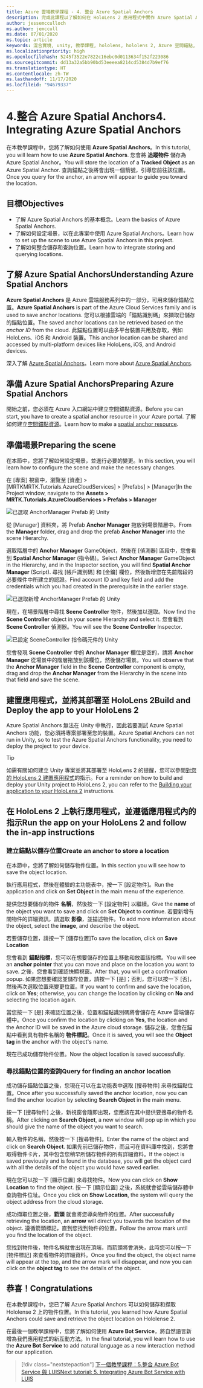 ```yaml
---
title: Azure 雲端教學課程 - 4. 整合 Azure Spatial Anchors
description: 完成此課程以了解如何在 HoloLens 2 應用程式中實作 Azure Spatial Anchors。
author: jessemcculloch
ms.author: jemccull
ms.date: 07/01/2020
ms.topic: article
keywords: 混合實境, unity, 教學課程, hololens, hololens 2, Azure 空間錨點, azure 雲端服務, azure 自訂視覺, Windows 10
ms.localizationpriority: high
ms.openlocfilehash: 5245f3522e7822c16ebc0d0113634f152f223086
ms.sourcegitcommit: dd13a32a5bb90bd53eeeea8214cd5384d7b9ef76
ms.translationtype: HT
ms.contentlocale: zh-TW
ms.lasthandoff: 11/17/2020
ms.locfileid: "94679337"
---
```

# <a name="4-integrating-azure-spatial-anchors"></a><span data-ttu-id="03dfb-105">4.整合 Azure Spatial Anchors</span><span class="sxs-lookup"><span data-stu-id="03dfb-105">4. Integrating Azure Spatial Anchors</span></span>

<span data-ttu-id="03dfb-106">在本教學課程中，您將了解如何使用 **Azure Spatial Anchors**。</span><span class="sxs-lookup"><span data-stu-id="03dfb-106">In this tutorial, you will learn how to use **Azure Spatial Anchors**.</span></span> <span data-ttu-id="03dfb-107">您會將 **追蹤物件** 儲存為 Azure Spatial Anchor。</span><span class="sxs-lookup"><span data-stu-id="03dfb-107">You will store the location of a **Tracked Object** as an Azure Spatial Anchor.</span></span> <span data-ttu-id="03dfb-108">查詢錨點之後將會出現一個箭號，引導您前往該位置。</span><span class="sxs-lookup"><span data-stu-id="03dfb-108">Once you query for the anchor, an arrow will appear to guide you toward the location.</span></span>

## <a name="objectives"></a><span data-ttu-id="03dfb-109">目標</span><span class="sxs-lookup"><span data-stu-id="03dfb-109">Objectives</span></span>

* <span data-ttu-id="03dfb-110">了解 Azure Spatial Anchors 的基本概念。</span><span class="sxs-lookup"><span data-stu-id="03dfb-110">Learn the basics of Azure Spatial Anchors.</span></span>
* <span data-ttu-id="03dfb-111">了解如何設定場景，以在此專案中使用 Azure Spatial Anchors。</span><span class="sxs-lookup"><span data-stu-id="03dfb-111">Learn how to set up the scene to use Azure Spatial Anchors in this project.</span></span>
* <span data-ttu-id="03dfb-112">了解如何整合儲存和查詢位置。</span><span class="sxs-lookup"><span data-stu-id="03dfb-112">Learn how to integrate storing and querying locations.</span></span>

## <a name="understanding-azure-spatial-anchors"></a><span data-ttu-id="03dfb-113">了解 Azure Spatial Anchors</span><span class="sxs-lookup"><span data-stu-id="03dfb-113">Understanding Azure Spatial Anchors</span></span>

 <span data-ttu-id="03dfb-114">**Azure Spatial Anchors** 是 Azure 雲端服務系列中的一部分，可用來儲存錨點位置。</span><span class="sxs-lookup"><span data-stu-id="03dfb-114">**Azure Spatial Anchors** is part of the Azure Cloud Services family and is used to save anchor locations.</span></span> <span data-ttu-id="03dfb-115">您可以根據雲端的「錨點識別碼」來擷取已儲存的錨點位置。</span><span class="sxs-lookup"><span data-stu-id="03dfb-115">The saved anchor locations can be retrieved based on the *anchor ID* from the cloud.</span></span> <span data-ttu-id="03dfb-116">此錨點位置可以由多平台裝置共用及存取，例如 HoloLens、iOS 和 Android 裝置。</span><span class="sxs-lookup"><span data-stu-id="03dfb-116">This anchor location can be shared and accessed by multi-platform devices like HoloLens, iOS, and Android devices.</span></span>

<span data-ttu-id="03dfb-117">深入了解 [Azure Spatial Anchors](https://docs.microsoft.com/azure/spatial-anchors/overview)。</span><span class="sxs-lookup"><span data-stu-id="03dfb-117">Learn more about [Azure Spatial Anchors](https://docs.microsoft.com/azure/spatial-anchors/overview).</span></span>

## <a name="preparing-azure-spatial-anchors"></a><span data-ttu-id="03dfb-118">準備 Azure Spatial Anchors</span><span class="sxs-lookup"><span data-stu-id="03dfb-118">Preparing Azure Spatial Anchors</span></span>

<span data-ttu-id="03dfb-119">開始之前，您必須在 Azure 入口網站中建立空間錨點資源。</span><span class="sxs-lookup"><span data-stu-id="03dfb-119">Before you can start, you have to create a spatial anchor resource in your Azure portal.</span></span>
<span data-ttu-id="03dfb-120">了解如何建立[空間錨點資源](https://docs.microsoft.com/azure/spatial-anchors/quickstarts/get-started-hololens#create-a-spatial-anchors-resource)。</span><span class="sxs-lookup"><span data-stu-id="03dfb-120">Learn how to make a [spatial anchor resource](https://docs.microsoft.com/azure/spatial-anchors/quickstarts/get-started-hololens#create-a-spatial-anchors-resource).</span></span>

## <a name="preparing-the-scene"></a><span data-ttu-id="03dfb-121">準備場景</span><span class="sxs-lookup"><span data-stu-id="03dfb-121">Preparing the scene</span></span>

<span data-ttu-id="03dfb-122">在本節中，您將了解如何設定場景，並進行必要的變更。</span><span class="sxs-lookup"><span data-stu-id="03dfb-122">In this section, you will learn how to configure the scene and make the necessary changes.</span></span>

<span data-ttu-id="03dfb-123">在 [專案] 視窗中，瀏覽至 [資產] > [MRTKMRTK.Tutorials.AzureCloudServices] > [Prefabs] > [Manager]</span><span class="sxs-lookup"><span data-stu-id="03dfb-123">In the Project window, navigate to the **Assets > MRTK.Tutorials.AzureCloudServices > Prefabs > Manager**</span></span>

![已選取 AnchorManager Prefab 的 Unity](images/mr-learning-azure/tutorial4-section1-step1-1.png)

<span data-ttu-id="03dfb-125">從 [Manager] 資料夾，將 Prefab **Anchor Manager** 拖放到場景階層中。</span><span class="sxs-lookup"><span data-stu-id="03dfb-125">From the **Manager** folder, drag and drop the prefab **Anchor Manager** into the scene Hierarchy.</span></span>

<span data-ttu-id="03dfb-126">選取階層中的 **Anchor Manager** GameObject，然後在 [偵測器] 區段中，您會看到 **Spatial Anchor Manager** (指令碼)。</span><span class="sxs-lookup"><span data-stu-id="03dfb-126">Select **Anchor Manager** GameObject in the Hierarchy, and in the Inspector section, you will find **Spatial Anchor Manager** (Script).</span></span> <span data-ttu-id="03dfb-127">尋找 [帳戶識別碼] 和 [金鑰] 欄位，然後新增您在先前階段的必要條件中所建立的認證。</span><span class="sxs-lookup"><span data-stu-id="03dfb-127">Find account ID and key field and add the credentials which you had created in the prerequisite in the earlier stage.</span></span>

![已選取新增 AnchorManager Prefab 的 Unity](images/mr-learning-azure/tutorial4-section1-step2-1.png)

<span data-ttu-id="03dfb-129">現在，在場景階層中尋找 **Scene Controller** 物件，然後加以選取。</span><span class="sxs-lookup"><span data-stu-id="03dfb-129">Now find the **Scene Controller** object in your scene Hierarchy and select it.</span></span> <span data-ttu-id="03dfb-130">您會看到 **Scene Controller** 偵測器。</span><span class="sxs-lookup"><span data-stu-id="03dfb-130">You will see the **Scene Controller** Inspector.</span></span>

![已設定 SceneController 指令碼元件的 Unity](images/mr-learning-azure/tutorial4-section1-step3-1.png)

<span data-ttu-id="03dfb-132">您會發現 **Scene Controller** 中的 **Anchor Manager** 欄位是空的，請將 **Anchor Manager** 從場景中的階層拖放到該欄位，然後儲存場景。</span><span class="sxs-lookup"><span data-stu-id="03dfb-132">You will observe that the **Anchor Manager** field in the **Scene Controller** component is empty, drag and drop the **Anchor Manager** from the Hierarchy in the scene into that field and save the scene.</span></span>

## <a name="build-and-deploy-the-app-to-your-hololens-2"></a><span data-ttu-id="03dfb-133">建置應用程式，並將其部署至 HoloLens 2</span><span class="sxs-lookup"><span data-stu-id="03dfb-133">Build and Deploy the app to your HoloLens 2</span></span>

<span data-ttu-id="03dfb-134">Azure Spatial Anchors 無法在 Unity 中執行，因此若要測試 Azure Spatial Anchors 功能，您必須將專案部署至您的裝置。</span><span class="sxs-lookup"><span data-stu-id="03dfb-134">Azure Spatial Anchors can not run in Unity, so to test the Azure Spatial Anchors functionality, you need to deploy the project to your device.</span></span>

> [!TIP]
> <span data-ttu-id="03dfb-135">如需有關如何建立 Unity 專案並將其部署至 HoloLens 2 的提醒，您可以參閱[對您的 HoloLens 2 建置應用程式](mr-learning-base-02.md#building-your-application-to-your-hololens-2)的指示。</span><span class="sxs-lookup"><span data-stu-id="03dfb-135">For a reminder on how to build and deploy your Unity project to HoloLens 2, you can refer to the [Building your application to your HoloLens 2](mr-learning-base-02.md#building-your-application-to-your-hololens-2) instructions.</span></span>

## <a name="run-the-app-on-your-hololens-2-and-follow-the-in-app-instructions"></a><span data-ttu-id="03dfb-136">在 HoloLens 2 上執行應用程式，並遵循應用程式內的指示</span><span class="sxs-lookup"><span data-stu-id="03dfb-136">Run the app on your HoloLens 2 and follow the in-app instructions</span></span>

### <a name="create-an-anchor-to-store-a-location"></a><span data-ttu-id="03dfb-137">建立錨點以儲存位置</span><span class="sxs-lookup"><span data-stu-id="03dfb-137">Create an anchor to store a location</span></span>

<span data-ttu-id="03dfb-138">在本節中，您將了解如何儲存物件位置。</span><span class="sxs-lookup"><span data-stu-id="03dfb-138">In this section you will see how to save the object location.</span></span>

<span data-ttu-id="03dfb-139">執行應用程式，然後在體驗的主功能表中，按一下 [設定物件]。</span><span class="sxs-lookup"><span data-stu-id="03dfb-139">Run the application and click on **Set Object** in the main menu of the experience.</span></span>

<span data-ttu-id="03dfb-140">提供您想要儲存的物件 **名稱**，然後按一下 [設定物件] 以繼續。</span><span class="sxs-lookup"><span data-stu-id="03dfb-140">Give the **name** of the object you want to save and click on **Set Object** to continue.</span></span> <span data-ttu-id="03dfb-141">若要新增有關物件的詳細資訊，請選取 **影像**，並描述物件。</span><span class="sxs-lookup"><span data-stu-id="03dfb-141">To add more information about the object, select the **image**, and describe the object.</span></span>

<span data-ttu-id="03dfb-142">若要儲存位置，請按一下 [儲存位置]</span><span class="sxs-lookup"><span data-stu-id="03dfb-142">To save the location, click on **Save Location**</span></span>

<span data-ttu-id="03dfb-143">您會看到 **錨點指標**，您可以在想要儲存的位置上移動和放置該指標。</span><span class="sxs-lookup"><span data-stu-id="03dfb-143">You will see an **anchor pointer** that you can move and place on the location you want to save.</span></span> <span data-ttu-id="03dfb-144">之後，您會看到確認快顯視窗。</span><span class="sxs-lookup"><span data-stu-id="03dfb-144">After that, you will get a confirmation popup.</span></span> <span data-ttu-id="03dfb-145">如果您想要確認並儲存位置，請按一下 [是]；否則，您可以按一下 [否]，然後再次選取位置來變更位置。</span><span class="sxs-lookup"><span data-stu-id="03dfb-145">If you want to confirm and save the location, click on **Yes**; otherwise, you can change the location by clicking on **No** and selecting the location again.</span></span>

<span data-ttu-id="03dfb-146">當您按一下 [是] 來確認位置之後，位置和錨點識別碼將會儲存在 Azure 雲端儲存體中。</span><span class="sxs-lookup"><span data-stu-id="03dfb-146">Once you confirm the location by clicking on **Yes**, the location and the Anchor ID will be saved in the Azure cloud storage.</span></span> <span data-ttu-id="03dfb-147">儲存之後，您會在錨點中看到具有物件名稱的 **物件標記**。</span><span class="sxs-lookup"><span data-stu-id="03dfb-147">Once it is saved, you will see the **Object tag**  in the anchor with the object's name.</span></span>

<span data-ttu-id="03dfb-148">現在已成功儲存物件位置。</span><span class="sxs-lookup"><span data-stu-id="03dfb-148">Now the object location is saved successfully.</span></span>

### <a name="query-for-finding-an-anchor-location"></a><span data-ttu-id="03dfb-149">尋找錨點位置的查詢</span><span class="sxs-lookup"><span data-stu-id="03dfb-149">Query for finding an anchor location</span></span>

<span data-ttu-id="03dfb-150">成功儲存錨點位置之後，您現在可以在主功能表中選取 [搜尋物件] 來尋找錨點位置。</span><span class="sxs-lookup"><span data-stu-id="03dfb-150">Once after you successfully saved the anchor location, now you can find the anchor location by selecting **Search Object** in the main menu.</span></span>

<span data-ttu-id="03dfb-151">按一下 [搜尋物件] 之後，新視窗會隨即出現，您應該在其中提供要搜尋的物件名稱。</span><span class="sxs-lookup"><span data-stu-id="03dfb-151">After clicking on **Search Object**, a new window will pop up in which you should give the name of the object you want to search.</span></span>

<span data-ttu-id="03dfb-152">輸入物件的名稱，然後按一下 [搜尋物件]。</span><span class="sxs-lookup"><span data-stu-id="03dfb-152">Enter the name of the object and click on **Search Object**.</span></span> <span data-ttu-id="03dfb-153">如果先前已儲存物件，而且可在資料庫中找到，您將會取得物件卡片，其中包含您稍早所儲存物件的所有詳細資料。</span><span class="sxs-lookup"><span data-stu-id="03dfb-153">If the object is saved previously and is found in the database, you will get the object card with all the details of the object you would have saved earlier.</span></span>

<span data-ttu-id="03dfb-154">現在您可以按一下 [顯示位置] 來尋找物件。</span><span class="sxs-lookup"><span data-stu-id="03dfb-154">Now you can click on **Show Location** to find the object.</span></span> <span data-ttu-id="03dfb-155">按一下 [顯示位置] 之後，系統就會從雲端儲存體中查詢物件位址。</span><span class="sxs-lookup"><span data-stu-id="03dfb-155">Once you click on **Show Location**, the system will query the object address from the cloud storage.</span></span>

<span data-ttu-id="03dfb-156">成功擷取位置之後，**箭頭** 就會將您導向物件的位置。</span><span class="sxs-lookup"><span data-stu-id="03dfb-156">After successfully retrieving the location, an **arrow** will direct you towards the location of the object.</span></span> <span data-ttu-id="03dfb-157">遵循箭頭標記，直到您找到物件的位置。</span><span class="sxs-lookup"><span data-stu-id="03dfb-157">Follow the arrow mark until you find the location of the object.</span></span>

<span data-ttu-id="03dfb-158">您找到物件後，物件名稱就會出現在頂端，而箭頭將會消失，此時您可以按一下 [物件標記] 來查看物件的詳細資料。</span><span class="sxs-lookup"><span data-stu-id="03dfb-158">Once you find the object, the object name will appear at the top, and the arrow mark will disappear, and now you can click on the **object tag** to see the details of the object.</span></span>

## <a name="congratulations"></a><span data-ttu-id="03dfb-159">恭喜！</span><span class="sxs-lookup"><span data-stu-id="03dfb-159">Congratulations</span></span>

<span data-ttu-id="03dfb-160">在本教學課程中，您已了解 Azure Spatial Anchors 可以如何儲存和擷取 Hololense 2 上的物件位置。</span><span class="sxs-lookup"><span data-stu-id="03dfb-160">In this tutorial, you learned how Azure Spatial Anchors could save and retrieve the object location on Hololense 2.</span></span>

<span data-ttu-id="03dfb-161">在最後一個教學課程中，您將了解如何使用 **Azure Bot Service**，將自然語言新增為我們應用程式的新互動方法。</span><span class="sxs-lookup"><span data-stu-id="03dfb-161">In the final tutorial, you will learn how to use the **Azure Bot Service** to add natural language as a new interaction method for our application.</span></span>

> [!div class="nextstepaction"]
> [<span data-ttu-id="03dfb-162">下一個教學課程：5.整合 Azure Bot Service 與 LUIS</span><span class="sxs-lookup"><span data-stu-id="03dfb-162">Next tutorial: 5. Integrating Azure Bot Service with LUIS</span></span>](mr-learning-azure-05.md)
